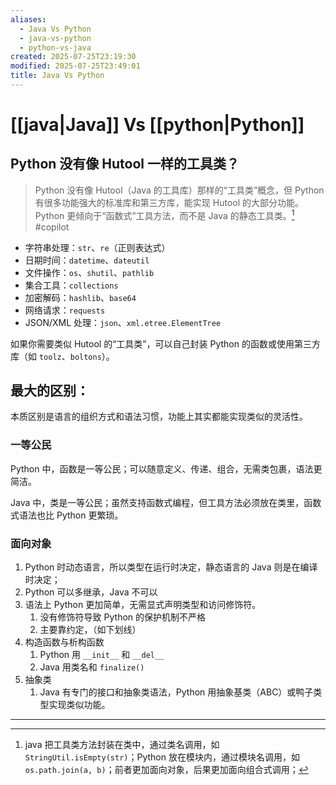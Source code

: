 ```yaml
---
aliases:
  - Java Vs Python
  - java-vs-python
  - python-vs-java
created: 2025-07-25T23:19:30
modified: 2025-07-25T23:49:01
title: Java Vs Python
---
```


# [[java|Java]] Vs [[python|Python]]

## Python 没有像 Hutool 一样的工具类？

> Python 没有像 Hutool（Java 的工具库）那样的“工具类”概念，但 Python 有很多功能强大的标准库和第三方库，能实现 Hutool 的大部分功能。Python 更倾向于“函数式”工具方法，而不是 Java 的静态工具类。[^function-vs-statio] #copilot

- 字符串处理：`str`、`re`（正则表达式）
- 日期时间：`datetime`、`dateutil`
- 文件操作：`os`、`shutil`、`pathlib`
- 集合工具：`collections`
- 加密解码：`hashlib`、`base64`
- 网络请求：`requests`
- JSON/XML 处理：`json`、`xml.etree.ElementTree`

如果你需要类似 Hutool 的“工具类”，可以自己封装 Python 的函数或使用第三方库（如 `toolz`、`boltons`）。

## 最大的区别：

本质区别是语言的组织方式和语法习惯，功能上其实都能实现类似的灵活性。

### 一等公民

Python 中，函数是一等公民；可以随意定义、传递、组合，无需类包裹，语法更简洁。

Java 中，类是一等公民；虽然支持函数式编程，但工具方法必须放在类里，函数式语法也比 Python 更繁琐。

### 面向对象

1. Python 时动态语言，所以类型在运行时决定，静态语言的 Java 则是在编译时决定；
2. Python 可以多继承，Java 不可以
3. 语法上 Python 更加简单，无需显式声明类型和访问修饰符。
	1. 没有修饰符导致 Python 的保护机制不严格
	2. 主要靠约定，（如下划线）
4. 构造函数与析构函数
	1. Python 用 `__init__` 和 `__del__`
	2. Java 用类名和 `finalize()`
5. 抽象类
	1. Java 有专门的接口和抽象类语法，Python 用抽象基类（ABC）或鸭子类型实现类似功能。

---

[^function-vs-statio]: java 把工具类方法封装在类中，通过类名调用，如 `StringUtil.isEmpty(str)`；Python 放在模块内，通过模块名调用，如 `os.path.join(a, b)`；前者更加面向对象，后果更加面向组合式调用；
